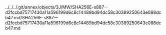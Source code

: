 ../../../.git/annex/objects/3J/MW/SHA256E-s887--d2fccbd75717430a11a596199d6c8c14489bd94dc58c30389250643e088dcb47.md/SHA256E-s887--d2fccbd75717430a11a596199d6c8c14489bd94dc58c30389250643e088dcb47.md